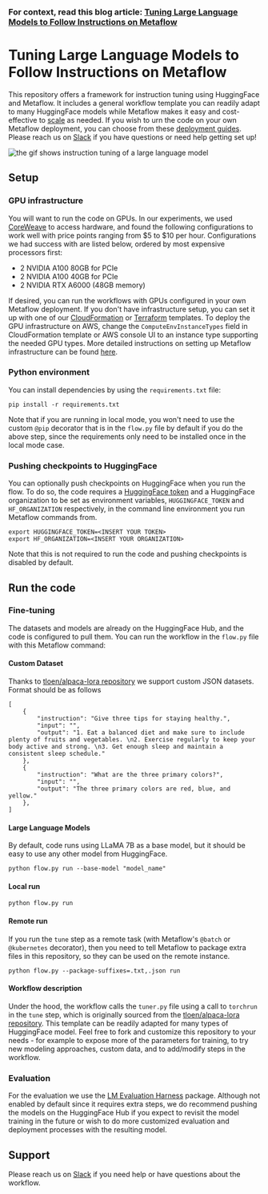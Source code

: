 ### For context, read this blog article: [Tuning Large Language Models to Follow Instructions on Metaflow](https://outerbounds.com/blog/llm-tuning-metaflow/)

# Tuning Large Language Models to Follow Instructions on Metaflow
This repository offers a framework for instruction tuning using HuggingFace and Metaflow. It includes a general workflow template you can readily adapt to many HuggingFace models while Metaflow makes it easy and cost-effective to [scale](https://docs.metaflow.org/scaling/introduction) as needed. If you wish to urn the code on your own Metaflow deployment, you can choose from these [deployment guides](https://outerbounds.com/engineering/welcome/). Please reach us on [Slack](http://slack.outerbounds.co/) if you have questions or need help getting set up!

![the gif shows instruction tuning of a large language model](img/tuning-llm.gif)

## Setup

### GPU infrastructure
You will want to run the code on GPUs. In our experiments, we used [CoreWeave](https://www.coreweave.com/) to access hardware, and found the following configurations to work well with price points ranging from $5 to $10 per hour. Configurations we had success with are listed below, ordered by most expensive processors first:
- 2 NVIDIA A100 80GB for PCIe
- 2 NVIDIA A100 40GB for PCIe
- 2 NVIDIA RTX A6000 (48GB memory)

If desired, you can run the workflows with GPUs configured in your own Metaflow deployment. If you don't have infrastructure setup, you can set it up with one of our [CloudFormation](https://github.com/outerbounds/metaflow-tools/blob/master/aws/cloudformation/metaflow-cfn-template.yml) or [Terraform](https://github.com/outerbounds/terraform-aws-metaflow) templates. To deploy the GPU infrastructure on AWS, change the `ComputeEnvInstanceTypes` field in CloudFormation template or AWS console UI to an instance type supporting the needed GPU types. More detailed instructions on setting up Metaflow infrastructure can be found [here](https://outerbounds.com/engineering/welcome/).

### Python environment
You can install dependencies by using the `requirements.txt` file:
```
pip install -r requirements.txt
```

Note that if you are running in local mode, you won't need to use the custom `@pip` decorator that is in the `flow.py` file by default if you do the above step, since the requirements only need to be installed once in the local mode case. 

### Pushing checkpoints to HuggingFace
You can optionally push checkpoints on HuggingFace when you run the flow. To do so, the code requires a [HuggingFace token](https://huggingface.co/docs/hub/security-tokens) and a HuggingFace organization to be set as environment variables, `HUGGINGFACE_TOKEN` and `HF_ORGANIZATION` respectively, in the command line environment you run Metaflow commands from.

```
export HUGGINGFACE_TOKEN=<INSERT YOUR TOKEN>
export HF_ORGANIZATION=<INSERT YOUR ORGANIZATION>
```

Note that this is not required to run the code and pushing checkpoints is disabled by default.

## Run the code

### Fine-tuning
The datasets and models are already on the HuggingFace Hub, and the code is configured to pull them. You can run the workflow in the `flow.py` file with this Metaflow command:

#### Custom Dataset

Thanks to [tloen/alpaca-lora repository](https://github.com/tloen/alpaca-lora) we support custom JSON datasets. 
Format should be as follows

```
[ 
    {
        "instruction": "Give three tips for staying healthy.",
        "input": "",
        "output": "1. Eat a balanced diet and make sure to include plenty of fruits and vegetables. \n2. Exercise regularly to keep your body active and strong. \n3. Get enough sleep and maintain a consistent sleep schedule."
    },
    {
        "instruction": "What are the three primary colors?",
        "input": "",
        "output": "The three primary colors are red, blue, and yellow."
    },
] 
```

#### Large Language Models

By default, code runs using LLaMA 7B as a base model, but it should be easy
to use any other model from HuggingFace.

```
python flow.py run --base-model "model_name"
```

#### Local run
```
python flow.py run
```

#### Remote run
If you run the `tune` step as a remote task (with Metaflow's `@batch` or `@kubernetes` decorator), then you need to tell Metaflow to package extra files in this repository, so they can be used on the remote instance.
```
python flow.py --package-suffixes=.txt,.json run
```

#### Workflow description
Under the hood, the workflow calls the `tuner.py` file using a call to `torchrun` in the `tune` step, which is originally sourced from the [tloen/alpaca-lora repository](https://github.com/tloen/alpaca-lora). This template can be readily adapted for many types of HuggingFace model. Feel free to fork and customize this repository to your needs - for example to expose more of the parameters for training, to try new modeling approaches, custom data, and to add/modify steps in the workflow. 

### Evaluation
For the evaluation we use the [LM Evaluation Harness](https://github.com/EleutherAI/lm-evaluation-harness) package. Although not enabled by default since it requires extra steps, we do recommend pushing the models on the HuggingFace Hub if you expect to revisit the model training in the future or wish to do more customized evaluation and deployment processes with the resulting model. 

## Support
Please reach us on [Slack](http://slack.outerbounds.co/) if you need help or have questions about the workflow.